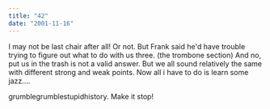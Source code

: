 ```yaml
---
title: "42"
date: "2001-11-16"
---
```


I may not be last chair after all! Or not. But Frank said he'd have trouble trying to figure out what to do with us three. (the trombone section) And no, put us in the trash is not a valid answer. But we all sound relatively the same with different strong and weak points. Now all i have to do is learn some jazz....

grumblegrumblestupidhistory. Make it stop!
